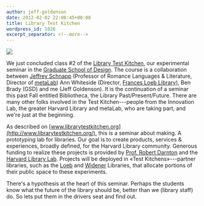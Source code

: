 ```yaml
---
author: jeff-goldenson
date: 2012-02-02 22:08:45+00:00
title: Library Test Kitchen
wordpress_id: 1026
excerpt_separator: <!--more-->
---
```


![](https://lil-blog-media.s3.amazonaws.com/2012/02/BPL_bowling_31.png)

We just concluded class #2 of the [Library Test Kitchen](http://www.librarytestkitchen.org/), our experimental seminar in the [Graduate School of Design](http://www.gsd.harvard.edu/#/news/all-news/feed.html).  The course is a collaboration between [Jeffrey Schnapp](http://jeffreyschnapp.com/) (Professor of Romance Languages & Literature, Director of [metaLab](http://metalab.harvard.edu/)) Ann Whiteside (Director, [Frances Loeb Library](http://www.gsd.harvard.edu/#/loeblibrary/index.html)), Ben Brady (GSD) and me (Jeff Goldenson).  It is the continuation of a seminar this past Fall entitled Bibliotheca, the Library Past/Present/Future.  There are many other folks involved in the Test Kitchen---people from the Innovation Lab, the greater Harvard Library and metaLab, who are taking part, and we're just at the beginning.

<!--more-->

As described on [www.librarytestkitchen.org](http://www.librarytestkitchen.org/), this is a seminar about making.  A prototyping lab for libraries. Our goal is to create products, services & experiences, broadly defined, for the Harvard Library community. Generous funding to realize these projects is provided by [Prof. Robert Darnton](http://history.fas.harvard.edu/people/faculty/darnton.php) and the [Harvard Library Lab](http://osc.hul.harvard.edu/liblab). Projects will be deployed in «Test Kitchens»---partner libraries, such as the [Loeb](http://www.gsd.harvard.edu/#/loeblibrary/index.html) and [Widener](http://hcl.harvard.edu/libraries/widener/) Libraries, that allocate portions of their public space to these experiments.

There's a hypothesis at the heart of this seminar.  Perhaps the students know what the future of the library should be, better than we (library staff) do.  So lets put them in the drivers seat and find out.
